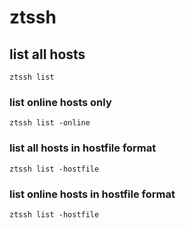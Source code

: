 # ztssh

## list all hosts
```shell
ztssh list
```

### list online hosts only
```shell
ztssh list -online
```

### list all hosts in hostfile format
```shell
ztssh list -hostfile
```

### list online hosts in hostfile format
```shell
ztssh list -hostfile
```
